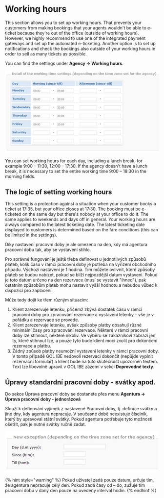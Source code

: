 # Working hours

This section allows you to set up working hours. That prevents your customers from making bookings that your agents wouldn't be able to e-ticket because they're out of the office \(outside of working hours\). However, we highly recommend to use one of the integrated payment gateways and set up the automated e-ticketing. Another option is to set up notifications and check the bookings also outside of your working hours in order to sell as many tickets as possible.

You can find the settings under **Agency -&gt; Working hours**.

![](../.gitbook/assets/image%20%2825%29.png)

You can set working hours for each day, including a lunch break, for example 9:00 – 11:30, 12:00 – 17:30. If the agency doesn't have a lunch break, it is necessary to set the entire working time 9:00 – 18:30 in the morning fields.

## The logic of setting working hours

This setting is a protection against a situation when your customer books a ticket at 17:35, but your office closes at 17:30. The booking must be e-ticketed on the same day but there's nobody at your office to do it. The same applies to weekends and days off in general. Your working hours are always compared to the latest ticketing date. The latest ticketing date displayed to customers is determined based on the fare conditions \(this can be limited in the settings\).

Díky nastavení pracovní doby je ale omezeno na den, kdy má agentura pracovní dobu tak, aby se vystavení stihlo.

Pro správné fungování je ještě třeba definovat u jednotlivých způsobů plateb, kolik času v rámci pracovní doby je potřeba na vyřízení obchodního případu. Výchozí nastavení je 1 hodina. Tím můžete ovlivnit, které způsoby plateb se budou nabízet, pokud se blíží nejpozdější datum vystavení. Pokud je toto datum určeno na den rezervace \(musí se vystavit "ihned"\), pak ostatním způsobům plateb mohu nastavit vyšší hodnotu a nebudou vůbec k dispozici pro zaplacení.

Může tedy dojít ke třem různým situacím:

1. Klient zarezervuje letenku, přičemž zbývá dostatek času v rámci pracovní doby pro zpracování rezervace a vystavení letenky – vše je v pořádku a rezervace se provede.
2. Klient zarezervuje letenku, avšak způsoby platby obsahují různé minimální časy pro zpracování rezervace. Některé v rámci pracovní doby lze stihnout, některé nikoliv. Ve výběru se zákazníkovi zobrazí jen ty, které stihnout lze, a pouze tyto bude klient moci zvolit pro dokončení rezervace a platbu.
3. Žádný způsob platby neumožní vystavení letenky v rámci pracovní doby. V tomto případě GOL IBE nedovolí rezervaci dokončit \(nepůjde vyplnit rezervační formulář\) a klient bude na tuto skutečnost upozorněn textem. Text lze libovolně upravit v GOL IBE zázemí v sekci **Doprovodné texty**.

## Úpravy standardní pracovní doby - svátky apod.

Do sekce Úprava pracovní doby se dostanete přes menu **Agentura -&gt; Úprava pracovní doby - jednorázová**

Slouží k definování výjimek z nastavené Pracovní doby, tj. definuje svátky a jiné dny, kdy agentura nepracuje. V současné době neexistuje číselník, který by upravoval státní svátky. Pokud agentura potřebuje tyto možnosti ošetřit, pak je nutné svátky ručně zadat.

![](../.gitbook/assets/image%20%2839%29.png)

{% hint style="warning" %}
Pokud uživatel zadá pouze datum, určuje tím, že agentura nepracuje celý den. Pokud zadá časy od – do, zužuje tím pracovní dobu v daný den pouze na uvedený interval hodin.
{% endhint %}

